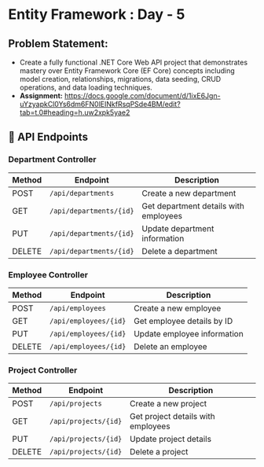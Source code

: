 # Entity Framework : Day - 5 
## Problem Statement:
- Create a fully functional .NET Core Web API project that demonstrates mastery over Entity Framework Core (EF Core) concepts including model creation, relationships, migrations, data seeding, CRUD operations, and data loading techniques.
- **Assignment:** https://docs.google.com/document/d/1ixE6Jgn-uYzyapkCl0Ys6dm6FN0lEINkfRsqPSde4BM/edit?tab=t.0#heading=h.uw2xpk5yae2


## 📌 API Endpoints

### **Department Controller**
| Method  | Endpoint               | Description                         |
|---------|------------------------|-------------------------------------|
| POST    | `/api/departments`      | Create a new department            |
| GET     | `/api/departments/{id}` | Get department details with employees |
| PUT     | `/api/departments/{id}` | Update department information      |
| DELETE  | `/api/departments/{id}` | Delete a department                |

### **Employee Controller**
| Method  | Endpoint                            | Description                                |
|---------|-------------------------------------|--------------------------------------------|
| POST    | `/api/employees`                   | Create a new employee                     |
| GET     | `/api/employees/{id}`              | Get employee details by ID                |
| PUT     | `/api/employees/{id}`              | Update employee information               |
| DELETE  | `/api/employees/{id}`              | Delete an employee                        |

### **Project Controller**
| Method  | Endpoint               | Description                        |
|---------|------------------------|------------------------------------|
| POST    | `/api/projects`        | Create a new project              |
| GET     | `/api/projects/{id}`   | Get project details with employees |
| PUT     | `/api/projects/{id}`   | Update project details            |
| DELETE  | `/api/projects/{id}`   | Delete a project                  |

